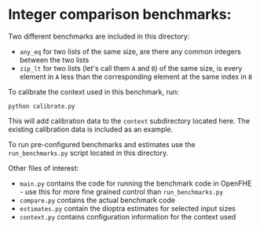 # Integer comparison benchmarks:

Two different benchmarks are included in this directory:

- `any_eq` for two lists of the same size, are there any common integers between the two lists
- `zip_lt` for two lists (let's call them `A` and `B`) of the same size, is every element in `A` less than the corresponding element at the same index in `B`

To calibrate the context used in this benchmark, run:

```
python calibrate.py
```

This will add calibration data to the `context` subdirectory located here.  The existing calibration data is included as an example.

To run pre-configured benchmarks and estimates use the `run_benchmarks.py` script located in this directory.

Other files of interest:

- `main.py` contains the code for running the benchmark code in OpenFHE - use this for more fine grained control than `run_benchmarks.py`
- `compare.py` contains the actual benchmark code
- `estimates.py`  contain the dioptra estimates for selected input sizes
- `context.py` contains configuration information for the context used



